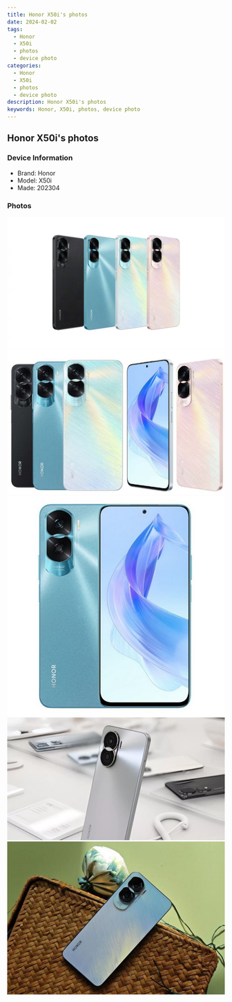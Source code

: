 ```yaml
---
title: Honor X50i's photos
date: 2024-02-02
tags: 
  - Honor
  - X50i
  - photos
  - device photo
categories: 
  - Honor
  - X50i
  - photos
  - device photo
description: Honor X50i's photos
keywords: Honor, X50i, photos, device photo
---
```


## Honor X50i's photos

### Device Information

- Brand: Honor
- Model: X50i
- Made: 202304

### Photos

![/images/best-assets/devices/honor/honor-x50i/1.jpg](/images/best-assets/devices/honor/honor-x50i/1.jpg)
![/images/best-assets/devices/honor/honor-x50i/2.jpg](/images/best-assets/devices/honor/honor-x50i/2.jpg)
![/images/best-assets/devices/honor/honor-x50i/3.jpg](/images/best-assets/devices/honor/honor-x50i/3.jpg)
![/images/best-assets/devices/honor/honor-x50i/4.jpg](/images/best-assets/devices/honor/honor-x50i/4.jpg)
![/images/best-assets/devices/honor/honor-x50i/5.jpg](/images/best-assets/devices/honor/honor-x50i/5.jpg)
